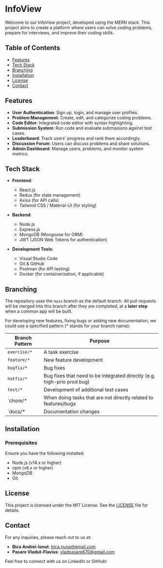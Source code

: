# **InfoView**

Welcome to our InfoView project, developed using the MERN stack. This project aims to create a platform where users can solve coding problems, prepare for interviews, and improve their coding skills.

## **Table of Contents**

- [Features](#features)
- [Tech Stack](#tech-stack)
- [Branching](#branching)
- [Installation](#installation)
- [License](#license)
- [Contact](#contact)

## **Features**

- **User Authentication**: Sign up, login, and manage user profiles.
- **Problem Management**: Create, edit, and categorize coding problems.
- **Code Editor**: Integrated code editor with syntax highlighting.
- **Submission System**: Run code and evaluate submissions against test cases.
- **Leaderboard**: Track users' progress and rank them accordingly.
- **Discussion Forum**: Users can discuss problems and share solutions.
- **Admin Dashboard**: Manage users, problems, and monitor system metrics.

## **Tech Stack**

- **Frontend**:
  - React.js
  - Redux (for state management)
  - Axios (for API calls)
  - Tailwind CSS / Material-UI (for styling)

- **Backend**:
  - Node.js
  - Express.js
  - MongoDB (Mongoose for ORM)
  - JWT (JSON Web Tokens for authentication)

- **Development Tools**:
  - Visual Studio Code
  - Git & GitHub
  - Postman (for API testing)
  - Docker (for containerization, if applicable)

## **Branching**

The repository uses the `main` branch as the default branch. All pull requests will be merged into this branch after they are completed, at a **later step** when a common app will be built.
 
For developing new features, fixing bugs or adding new documentation, we could use a specified pattern (* stands for your branch name):
 
| Branch Pattern | Purpose |
| --- | --- |
| `exercise/*` | A task exercise |
| `feature/*` | New feature development |
| `bugfix/*` | Bug fixes |
| `hotfix/*` | Bug fixes that need to be integrated directly (e.g. high-prio prod bug) |
| `test/*` | Development of additional test cases |
| `chore/* | When doing tasks that are not directly related to features/bugs |
| `docs/* | Documentation changes |

## **Installation**

### **Prerequisites**

Ensure you have the following installed:

- Node.js (v14.x or higher)
- npm (v6.x or higher)
- MongoDB
- Git

## **License**

This project is licensed under the MIT License. See the [LICENSE](LICENSE) file for details.

## **Contact**

For any inquiries, please reach out to us at:

- **Bica Andrei-Ionut**: [bica.nuna@gmail.com](mailto:bica.nuna@gmail.com)
- **Pasare Vladut-Flavius**: [vladpasare670@gmail.com](mailto:vladpasare670@gmail.com)

Feel free to connect with us on LinkedIn or GitHub!
